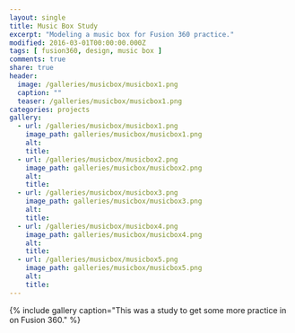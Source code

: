 ```yaml
---
layout: single
title: Music Box Study
excerpt: "Modeling a music box for Fusion 360 practice."
modified: 2016-03-01T00:00:00.000Z
tags: [ fusion360, design, music box ]
comments: true
share: true
header:
  image: /galleries/musicbox/musicbox1.png
  caption: ""
  teaser: /galleries/musicbox/musicbox1.png
categories: projects
gallery:
  - url: /galleries/musicbox/musicbox1.png
    image_path: galleries/musicbox/musicbox1.png
    alt:
    title:
  - url: /galleries/musicbox/musicbox2.png
    image_path: galleries/musicbox/musicbox2.png
    alt:
    title:
  - url: /galleries/musicbox/musicbox3.png
    image_path: galleries/musicbox/musicbox3.png
    alt:
    title:
  - url: /galleries/musicbox/musicbox4.png
    image_path: galleries/musicbox/musicbox4.png
    alt:
    title:
  - url: /galleries/musicbox/musicbox5.png
    image_path: galleries/musicbox/musicbox5.png
    alt:
    title:
---
```


{% include gallery caption="This was a study to get some more practice in on Fusion 360." %}
